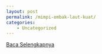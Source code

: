 ```yaml
---
layout: post
permalink: /mimpi-ombak-laut-kuat/
categories:
    - Uncategorized
---
```


[Baca Selengkapnya](/02)